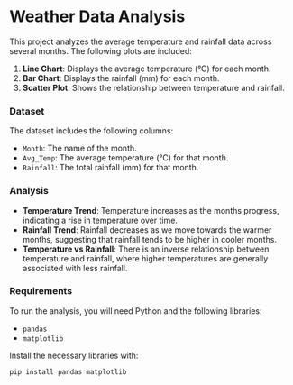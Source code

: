 # Weather Data Analysis

This project analyzes the average temperature and rainfall data across several months. The following plots are included:

1. **Line Chart**: Displays the average temperature (°C) for each month.
2. **Bar Chart**: Displays the rainfall (mm) for each month.
3. **Scatter Plot**: Shows the relationship between temperature and rainfall.

### Dataset

The dataset includes the following columns:
- `Month`: The name of the month.
- `Avg_Temp`: The average temperature (°C) for that month.
- `Rainfall`: The total rainfall (mm) for that month.

### Analysis

- **Temperature Trend**: Temperature increases as the months progress, indicating a rise in temperature over time.
- **Rainfall Trend**: Rainfall decreases as we move towards the warmer months, suggesting that rainfall tends to be higher in cooler months.
- **Temperature vs Rainfall**: There is an inverse relationship between temperature and rainfall, where higher temperatures are generally associated with less rainfall.

### Requirements
To run the analysis, you will need Python and the following libraries:
- `pandas`
- `matplotlib`

Install the necessary libraries with:
```bash
pip install pandas matplotlib

